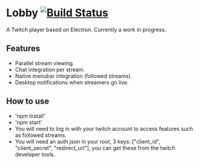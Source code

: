 # Lobby [![Build Status](https://travis-ci.org/jimah/Lobby.svg)](https://travis-ci.org/jimah/Lobby)

A Twitch player based on Electron. Currently a work in progress.

## Features

* Parallel stream viewing.
* Chat integration per stream.
* Native menubar integration (followed streams).
* Desktop notifications when streamers go live.

## How to use

* 'npm install'
* 'npm start'
* You will need to log in with your twitch account to access features such as followed streams.
* You will need an auth.json in your root, 3 keys: ["client_id", "client_secret", "redirect_url"], you can get these from the twitch developer tools.
